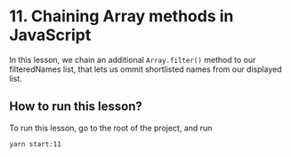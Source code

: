# 11. Chaining Array methods in JavaScript

In this lesson, we chain an additional `Array.filter()` method to our filteredNames list, that lets us ommit shortlisted names from our displayed list.

## How to run this lesson?

To run this lesson, go to the root of the project, and run

`yarn start:11`
